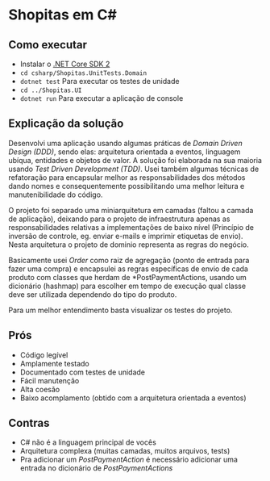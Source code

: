 # Shopitas em C\#

## Como executar

- Instalar o [.NET Core SDK 2](https://www.microsoft.com/net/download)
- `cd csharp/Shopitas.UnitTests.Domain`
- `dotnet test` Para executar os testes de unidade
- `cd ../Shopitas.UI`
- `dotnet run` Para executar a aplicação de console

## Explicação da solução

Desenvolvi uma aplicação usando algumas práticas de *Domain Driven Design (DDD)*, sendo elas: arquitetura orientada a eventos, linguagem ubíqua, entidades e objetos de valor. A solução foi elaborada na sua maioria usando *Test Driven Development (TDD)*. Usei também algumas técnicas de refatoração para encapsular melhor as responsabilidades dos métodos dando nomes e consequentemente possibilitando uma melhor leitura e manutenibilidade do código.

O projeto foi separado uma miniarquitetura em camadas (faltou a camada de aplicação), deixando para o projeto de infraestrutura apenas as responsabilidades relativas a implementações de baixo nível (Princípio de inversão de controle, eg. enviar e-mails e imprimir etiquetas de envio). Nesta arquitetura o projeto de dominio representa as regras do negócio.
    
Basicamente usei *Order* como raiz de agregação (ponto de entrada para fazer uma compra) e encapsulei as regras específicas de envio de cada produto com classes que herdam de *PostPaymentActions, usando um dicionário (hashmap) para escolher em tempo de execução qual classe deve ser utilizada dependendo do tipo do produto.

Para um melhor entendimento basta visualizar os testes do projeto.

## Prós

- Código legível
- Amplamente testado
- Documentado com testes de unidade
- Fácil manutenção
- Alta coesão
- Baixo acomplamento (obtido com a arquitetura orientada a eventos)

## Contras

- C# não é a linguagem principal de vocês
- Arquitetura complexa (muitas camadas, muitos arquivos, tests)
- Pra adicionar um *PostPaymentAction* é necessário adicionar uma entrada no dicionário de *PostPaymentActions*
